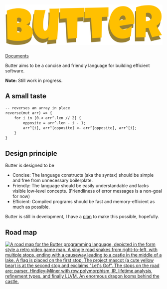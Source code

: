 # ![Butter](butter_text_only.svg)

[Documents](doc/README.md)

Butter aims to be a concise and friendly language for building efficient software.

**Note:** Still work in progress.

## A small taste

```butter
-- reverses an array in place
reverse(mut arr) => {
    for i in [0.< arr^.len // 2] {
        opposite = arr^.len - i - 1;
        arr^[i], arr^[opposite] <- arr^[opposite], arr^[i];
    }
}
```

## Design principle

Butter is designed to be

- Concise: The language constructs (aka the syntax) should be simple and free from unnecessary boilerplate.
- Friendly: The language should be easily understandable and lacks visible low-level concepts. (Friendliness of error messages is a non-goal for now)
- Efficient: Compiled programs should be fast and memory-efficient as much as possible.

Butter is still in development, I have a [plan](./doc/plan.md) to make this possible, hopefully.

## Road map

[![A road map for the Butter programming language, depicted in the form style a retro video game map. A single road snakes from right-to-left, with multiple stops, ending with a causeway leading to a castle in the middle of a lake. A flag is placed on the first stop. The project mascot (a cute yellow bear) is at the second stop and exclaims "Let's Go!". The stops on the road are: parser, Hindley-Milner with row polymorphism, IR, lifetime analysis, refinement types, and finally LLVM. An enormous dragon looms behind the castle.](./roadmap.png)](https://github.com/neverRare/butter/projects/1)
